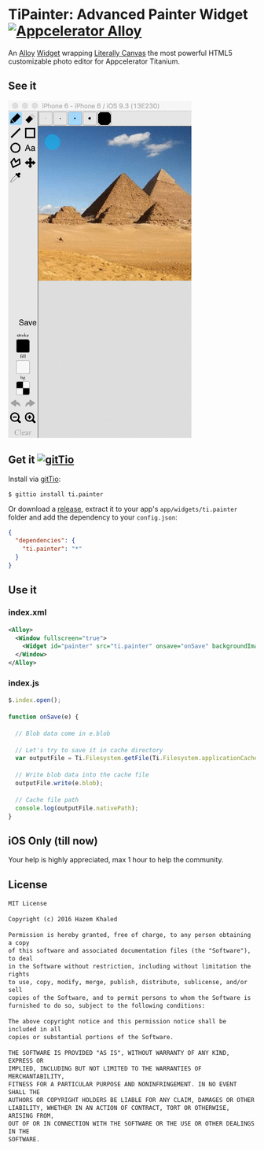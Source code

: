 # TiPainter: Advanced Painter Widget [![Appcelerator Alloy](http://www-static.appcelerator.com/badges/alloy-git-badge-sq.png)](http://appcelerator.com/alloy/)

An [Alloy](http://appcelerator.com/alloy) [Widget](http://docs.appcelerator.com/titanium/latest/#!/guide/Alloy_Widgets) wrapping [Literally Canvas](http://literallycanvas.com) the most powerful HTML5 customizable photo editor for Appcelerator Titanium.

## See it

![Screenshots](https://github.com/HazemKhaled/ti.painter/blob/docs/screencasts/1.gif?raw=true)

## Get it [![gitTio](http://gitt.io/badge.png)](http://gitt.io/component/ti.painter)

Install via [gitTio](http://gitt.io/component/ti.painter):

```
$ gittio install ti.painter
```

Or download a [release](https://github.com/HazemKhaled/ti.painter/releases), extract it to your app's `app/widgets/ti.painter` folder and add the dependency to your `config.json`:

```json
{
  "dependencies": {
    "ti.painter": "*"
  }
}
```

## Use it

### index.xml

```xml
<Alloy>
  <Window fullscreen="true">
    <Widget id="painter" src="ti.painter" onsave="onSave" backgroundImage="https://scontent-frt3-1.xx.fbcdn.net/t31.0-8/210511_279827368797463_1383240834_o.jpg" />
  </Window>
</Alloy>
```

### index.js

```javascript
$.index.open();

function onSave(e) {

  // Blob data come in e.blob

  // Let's try to save it in cache directory
  var outputFile = Ti.Filesystem.getFile(Ti.Filesystem.applicationCacheDirectory, Math.random() + "_paint.png");

  // Write blob data into the cache file
  outputFile.write(e.blob);

  // Cache file path
  console.log(outputFile.nativePath);
}
```

## iOS Only (till now)

Your help is highly appreciated, max 1 hour to help the community.

## License

```
MIT License

Copyright (c) 2016 Hazem Khaled

Permission is hereby granted, free of charge, to any person obtaining a copy
of this software and associated documentation files (the "Software"), to deal
in the Software without restriction, including without limitation the rights
to use, copy, modify, merge, publish, distribute, sublicense, and/or sell
copies of the Software, and to permit persons to whom the Software is
furnished to do so, subject to the following conditions:

The above copyright notice and this permission notice shall be included in all
copies or substantial portions of the Software.

THE SOFTWARE IS PROVIDED "AS IS", WITHOUT WARRANTY OF ANY KIND, EXPRESS OR
IMPLIED, INCLUDING BUT NOT LIMITED TO THE WARRANTIES OF MERCHANTABILITY,
FITNESS FOR A PARTICULAR PURPOSE AND NONINFRINGEMENT. IN NO EVENT SHALL THE
AUTHORS OR COPYRIGHT HOLDERS BE LIABLE FOR ANY CLAIM, DAMAGES OR OTHER
LIABILITY, WHETHER IN AN ACTION OF CONTRACT, TORT OR OTHERWISE, ARISING FROM,
OUT OF OR IN CONNECTION WITH THE SOFTWARE OR THE USE OR OTHER DEALINGS IN THE
SOFTWARE.
```
